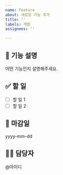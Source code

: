 ```yaml
---
name: Feature
about: 새로운 기능 추가
title: ''
labels: 개발
assignees: ''

---
```


## 📌 기능 설명
어떤 기능인지 설명해주세요.

## ✅ 할 일
- [ ] 할 일 1
- [ ] 할 일 2

## 📅 마감일
yyyy-mm-dd

## 👨‍💻 담당자
@아이디
